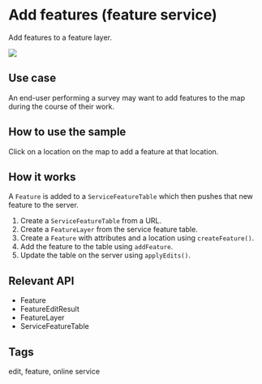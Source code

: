 # Add features (feature service)

Add features to a feature layer.

![](screenshot.png)


## Use case

An end-user performing a survey may want to add features to the map during the course of their work.

## How to use the sample

Click on a location on the map to add a feature at that location.

## How it works

A `Feature` is added to a `ServiceFeatureTable` which then pushes that new feature to the server.

1. Create a `ServiceFeatureTable` from a URL.
2. Create a `FeatureLayer` from the service feature table.
3. Create a `Feature` with attributes and a location using `createFeature()`.
4. Add the feature to the table using `addFeature`.
5. Update the table on the server using `applyEdits()`.

## Relevant API

* Feature
* FeatureEditResult
* FeatureLayer
* ServiceFeatureTable

## Tags

edit, feature, online service